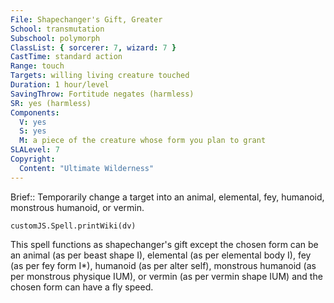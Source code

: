 ```yaml
---
File: Shapechanger's Gift, Greater
School: transmutation
Subschool: polymorph
ClassList: { sorcerer: 7, wizard: 7 }
CastTime: standard action
Range: touch
Targets: willing living creature touched
Duration: 1 hour/level
SavingThrow: Fortitude negates (harmless)
SR: yes (harmless)
Components:
  V: yes
  S: yes
  M: a piece of the creature whose form you plan to grant
SLALevel: 7
Copyright:
  Content: "Ultimate Wilderness"
---
```

Brief:: Temporarily change a target into an animal, elemental, fey, humanoid, monstrous humanoid, or vermin.

```dataviewjs
customJS.Spell.printWiki(dv)
```

This spell functions as shapechanger's gift except the chosen form can be an animal (as per beast shape I), elemental (as per elemental body I), fey (as per fey form I*), humanoid (as per alter self), monstrous humanoid (as per monstrous physique IUM), or vermin (as per vermin shape IUM) and the chosen form can have a fly speed.
